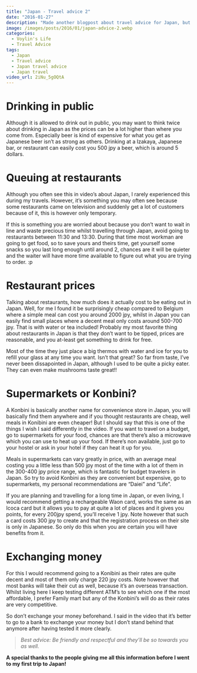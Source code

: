 ```yaml
---
title: "Japan - Travel advice 2"
date: "2016-01-27"
description: "Made another blogpost about travel advice for Japan, but there were some things I wanted to add to it so I made a new post and video for this."
image: /images/posts/2016/01/japan-advice-2.webp
categories:
  - Voylin's Life
  - Travel Advice
tags:
  - Japan
  - Travel advice
  - Japan travel advice
  - Japan travel
video_url: 2iNu_5gOQtA
---
```


# Drinking in public

Although it is allowed to drink out in public, you may want to think twice about drinking in Japan as the prices can be a lot higher than where you come from. Especially beer is kind of expensive for what you get as Japanese beer isn’t as strong as others. Drinking at a Izakaya, Japanese bar, or restaurant can easily cost you 500 jpy a beer, which is around 5 dollars.

# Queuing at restaurants

Although you often see this in video’s about Japan, I rarely experienced this during my travels.  However, it’s something you may often see because some restaurants came on television and suddenly get a lot of customers because of it, this is however only temporary.

If this is something you are worried about because you don’t want to wait in line and waste precious time whilst travelling through Japan, avoid going to restaurants between 11:30 and 13:30. During that time most workman are going to get food, so to save yours and theirs time, get yourself some snacks so you last long enough until around 2, chances are it will be quieter and the waiter will have more time available to figure out what you are trying to order. :p

# Restaurant prices

Talking about restaurants, how much does it actually cost to be eating out in Japan. Well, for me I found it be surprisingly cheap compared to Belgium where a simple meal can cost you around 2000 jpy, whilst in Japan you can easily find small places where a decent meal only costs around 500-700 jpy. That is with water or tea included! Probably my most favorite thing about restaurants in Japan is that they don’t want to be tipped, prices are reasonable, and you at-least get something to  drink for free.

Most of the time they just place a big thermos with water and ice for you to refill your glass at any time you want. Isn’t that great? So far from taste, I’ve never been dissapointed in Japan, although I used to be quite a picky eater. They can even make mushrooms taste great!! 

# Supermarkets or Konbini?

A Konbini is basically another name for convenience store in Japan, you will basically find them anywhere and if you thought restaurants are cheap, well meals in Konibini are even cheaper! But I should say that this is one of the things I wish I said differently in the video. If you want to travel on a budget, go to supermarkets for your food, chances are that there’s also a microwave which you can use to heat up your food. If there’s non available, just go to your hostel or ask in your hotel if they can heat it up for you.

Meals in supermarkets can vary greatly in price, with an average meal costing you a little less than 500 jpy most of the time with a lot of them in the 300-400 jpy price range, which is fantastic for budget travelers in Japan. So try to avoid Konbini as they are convenient but expensive, go to supermarkets, my personal recommendations are “Daiei” and “Life”. 

If you are planning and travelling for a long time in Japan, or even living, I would recommend getting a rechargeable Waon card, works the same as an Icoca card but it allows you to pay at quite a lot of places and it gives you points, for every 200jpy spend, you’ll receive 1 jpy. Note however that such a card costs 300 jpy to create and that the registration process on their site is only in Japanese. So only do this when you are certain you will have benefits from it.

# Exchanging money

For this I would recommend going to a Konibini as their rates are quite decent and most of them only charge 220 jpy costs. Note however that most banks will take their cut as well, because it’s an overseas transaction. Whilst living here I keep testing different ATM’s to see which one if the most affordable, I prefer Family mart but any of the Konbini’s will do as their rates are very competitive.

So don’t exchange your money beforehand. I said in the video that it’s better to go to a bank to exchange your money but I don’t stand behind that anymore after having tested it more clearly.

> *<p class="text-center">Best advice: Be friendly and respectful and they’ll be so towards you as well.</p>*

**A special thanks to the people giving me all this information before I went to my first trip to Japan!**